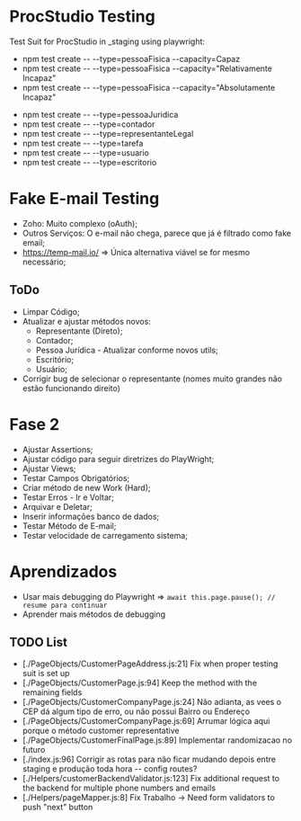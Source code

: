 # ProcStudio Testing 

Test Suit for ProcStudio in _staging using playwright: 
- npm test create -- --type=pessoaFisica --capacity=Capaz
- npm test create -- --type=pessoaFisica --capacity="Relativamente Incapaz" 
- npm test create -- --type=pessoaFisica --capacity="Absolutamente Incapaz"
<!-- - npm test create -- --type=pessoaFisica --capacity=random -->
- npm test create -- --type=pessoaJuridica
- npm test create -- --type=contador
- npm test create -- --type=representanteLegal
- npm test create -- --type=tarefa
- npm test create -- --type=usuario
- npm test create -- --type=escritorio

# Fake E-mail Testing
- Zoho: Muito complexo (oAuth);
- Outros Serviços: O e-mail não chega, parece que já é filtrado como fake email;
- https://temp-mail.io/ => Única alternativa viável se for mesmo necessário;

## ToDo
- Limpar Código;
- Atualizar e ajustar métodos novos: 
    - Representante (Direto); 
    - Contador; 
    - Pessoa Jurídica - Atualizar conforme novos utils; 
    - Escritório;
    - Usuário; 
- Corrigir bug de selecionar o representante (nomes muito grandes não estão funcionando direito)

# Fase 2
- Ajustar Assertions;
- Ajustar código para seguir diretrizes do PlayWright;
- Ajustar Views;
- Testar Campos Obrigatórios;
- Criar método de new Work (Hard);
- Testar Erros - Ir e Voltar;
- Arquivar e Deletar;
- Inserir informações banco de dados;
- Testar Método de E-mail;
- Testar velocidade de carregamento sistema;

# Aprendizados
- Usar mais debugging do Playwright => `await this.page.pause(); // resume para continuar`
- Aprender mais métodos de debugging

## TODO List

- [./PageObjects/CustomerPageAddress.js:21]     Fix when proper testing suit is set up
- [./PageObjects/CustomerPage.js:94]     Keep the method with the remaining fields
- [./PageObjects/CustomerCompanyPage.js:24]     Não adianta, as vees o CEP dá algum tipo de erro, ou não possui Bairro ou Endereço
- [./PageObjects/CustomerCompanyPage.js:69]     Arrumar lógica aqui porque o método customer representative
- [./PageObjects/CustomerFinalPage.js:89]     Implementar randomizacao no futuro 
- [./index.js:96]         Corrigir as rotas para não ficar mudando depois entre staging e produção toda hora -- config routes? 
- [./Helpers/customerBackendValidator.js:123]     Fix additional request to the backend for multiple phone numbers and emails
- [./Helpers/pageMapper.js:8] Fix Trabalho -> Need form validators to push "next" button
